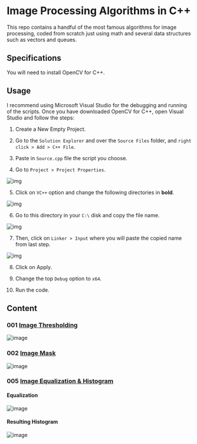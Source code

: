 # Image Processing Algorithms in C++

This repo contains a handful of the most famous algorithms for image processing, coded from scratch just using math and several data structures such as vectors and queues. <br />

## Specifications

You will need to install OpenCV for C++. <br />

## Usage

I recommend using Microsoft Visual Studio for the debugging and running of the scripts. Once you have downloaded OpenCV for C++, open Visual Studio and follow the steps: <br />

1. Create a New Empty Project. <br />

2. Go to the `Solution Explorer` and over the `Source Files` folder, and `right click > Add > C++ File`. <br />

3. Paste in `Source.cpp` file the script you choose. <br />

4. Go to `Project > Project Properties`. <br />

![img](https://github.com/the-other-mariana/image-processing-algorithms/blob/master/resources/01.png?raw=true) <br />

5. Click on `VC++` option and change the following directories in **bold**. <br />

![img](https://github.com/the-other-mariana/image-processing-algorithms/blob/master/resources/02.png?raw=true) <br />

6. Go to this directory in your `C:\` disk and copy the file name. <br />

![img](https://github.com/the-other-mariana/image-processing-algorithms/blob/master/resources/03.png?raw=true) <br />

7. Then, click on `Linker > Input` where you will paste the copied name from last step. <br />

![img](https://github.com/the-other-mariana/image-processing-algorithms/blob/master/resources/04.png?raw=true) <br />

8. Click on Apply. <br />

9. Change the top `Debug` option to `x64`. <br />

10. Run the code. <br />

## Content

### 001 [Image Thresholding](https://github.com/the-other-mariana/image-processing-algorithms/tree/master/001-threshold)

![image](https://github.com/the-other-mariana/image-processing-algorithms/blob/master/001-threshold/output.png?raw=true) <br/>

### 002 [Image Mask](https://github.com/the-other-mariana/image-processing-algorithms/tree/master/002-mask)

![image](https://github.com/the-other-mariana/image-processing-algorithms/blob/master/002-mask/result.png?raw=true) <br/>

### 005 [Image Equalization & Histogram](https://github.com/the-other-mariana/image-processing-algorithms/tree/master/005-equalization)

#### Equalization 

![image](https://github.com/the-other-mariana/image-processing-algorithms/blob/master/005-equalization/equalized.png?raw=true) <br/>

#### Resulting Histogram

![image](https://github.com/the-other-mariana/image-processing-algorithms/blob/master/005-equalization/equalized-histogram.png?raw=true) <br/>